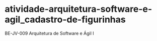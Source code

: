 # atividade-arquitetura-software-e-agil_cadastro-de-figurinhas
BE-JV-009 Arquitetura de Software e Ágil I
